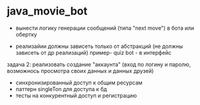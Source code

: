 # java_movie_bot

- вынести логику генерации сообщений (типа "next move")  в бота или обертку

- реализайии должны зависеть только от абстракций (не должны зависеть от др реализаций)
пример- quiz bot -  в интерфейс


задача 2:
реализовать создание "аккаунта"
(вход по логину и паролю, возможнось просмотра своих данных и данных друзей)

- синхронизированный доступ к общим ресурсам
- паттерн singleTon для доступа к бд
- тесты на конкурентный доступ и регистрацию
